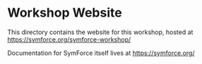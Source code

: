 # Workshop Website

This directory contains the website for this workshop, hosted at https://symforce.org/symforce-workshop/

Documentation for SymForce itself lives at https://symforce.org/
